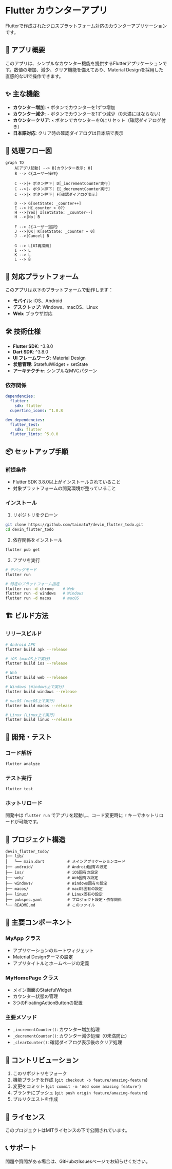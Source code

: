 # Flutter カウンターアプリ

Flutterで作成されたクロスプラットフォーム対応のカウンターアプリケーションです。

## 📱 アプリ概要

このアプリは、シンプルなカウンター機能を提供するFlutterアプリケーションです。数値の増加、減少、クリア機能を備えており、Material Designを採用した直感的なUIで操作できます。

## ✨ 主な機能

- **カウンター増加**: `+` ボタンでカウンターを1ずつ増加
- **カウンター減少**: `-` ボタンでカウンターを1ずつ減少（0未満にはならない）
- **カウンタークリア**: `×` ボタンでカウンターを0にリセット（確認ダイアログ付き）
- **日本語対応**: クリア時の確認ダイアログは日本語で表示

## 🔄 処理フロー図

```mermaid
graph TD
    A[アプリ起動] --> B[カウンター表示: 0]
    B --> C{ユーザー操作}
    
    C -->|+ ボタン押下| D[_incrementCounter実行]
    C -->|- ボタン押下| E[_decrementCounter実行]
    C -->|× ボタン押下| F[確認ダイアログ表示]
    
    D --> G[setState: _counter++]
    E --> H{_counter > 0?}
    H -->|Yes| I[setState: _counter--]
    H -->|No| B
    
    F --> J{ユーザー選択}
    J -->|OK| K[setState: _counter = 0]
    J -->|Cancel| B
    
    G --> L[UI再描画]
    I --> L
    K --> L
    L --> B
```

## 🚀 対応プラットフォーム

このアプリは以下のプラットフォームで動作します：

- **モバイル**: iOS、Android
- **デスクトップ**: Windows、macOS、Linux
- **Web**: ブラウザ対応

## 🛠️ 技術仕様

- **Flutter SDK**: ^3.8.0
- **Dart SDK**: ^3.8.0
- **UI フレームワーク**: Material Design
- **状態管理**: StatefulWidget + setState
- **アーキテクチャ**: シンプルなMVCパターン

### 依存関係

```yaml
dependencies:
  flutter:
    sdk: flutter
  cupertino_icons: ^1.0.8

dev_dependencies:
  flutter_test:
    sdk: flutter
  flutter_lints: ^5.0.0
```

## 📦 セットアップ手順

### 前提条件

- Flutter SDK 3.8.0以上がインストールされていること
- 対象プラットフォームの開発環境が整っていること

### インストール

1. リポジトリをクローン
```bash
git clone https://github.com/taimatu7/devin_flutter_todo.git
cd devin_flutter_todo
```

2. 依存関係をインストール
```bash
flutter pub get
```

3. アプリを実行
```bash
# デバッグモード
flutter run

# 特定のプラットフォーム指定
flutter run -d chrome    # Web
flutter run -d windows   # Windows
flutter run -d macos     # macOS
```

## 🏗️ ビルド方法

### リリースビルド

```bash
# Android APK
flutter build apk --release

# iOS (macOS上で実行)
flutter build ios --release

# Web
flutter build web --release

# Windows (Windows上で実行)
flutter build windows --release

# macOS (macOS上で実行)
flutter build macos --release

# Linux (Linux上で実行)
flutter build linux --release
```

## 🧪 開発・テスト

### コード解析
```bash
flutter analyze
```

### テスト実行
```bash
flutter test
```

### ホットリロード
開発中は `flutter run` でアプリを起動し、コード変更時に `r` キーでホットリロードが可能です。

## 📁 プロジェクト構造

```
devin_flutter_todo/
├── lib/
│   └── main.dart          # メインアプリケーションコード
├── android/               # Android固有の設定
├── ios/                   # iOS固有の設定
├── web/                   # Web固有の設定
├── windows/               # Windows固有の設定
├── macos/                 # macOS固有の設定
├── linux/                 # Linux固有の設定
├── pubspec.yaml           # プロジェクト設定・依存関係
└── README.md              # このファイル
```

## 🎯 主要コンポーネント

### MyApp クラス
- アプリケーションのルートウィジェット
- Material Designテーマの設定
- アプリタイトルとホームページの定義

### MyHomePage クラス
- メイン画面のStatefulWidget
- カウンター状態の管理
- 3つのFloatingActionButtonの配置

### 主要メソッド
- `_incrementCounter()`: カウンター増加処理
- `_decrementCounter()`: カウンター減少処理（0未満防止）
- `_clearCounter()`: 確認ダイアログ表示後のクリア処理

## 🤝 コントリビューション

1. このリポジトリをフォーク
2. 機能ブランチを作成 (`git checkout -b feature/amazing-feature`)
3. 変更をコミット (`git commit -m 'Add some amazing feature'`)
4. ブランチにプッシュ (`git push origin feature/amazing-feature`)
5. プルリクエストを作成

## 📄 ライセンス

このプロジェクトはMITライセンスの下で公開されています。

## 📞 サポート

問題や質問がある場合は、GitHubのIssuesページでお知らせください。

